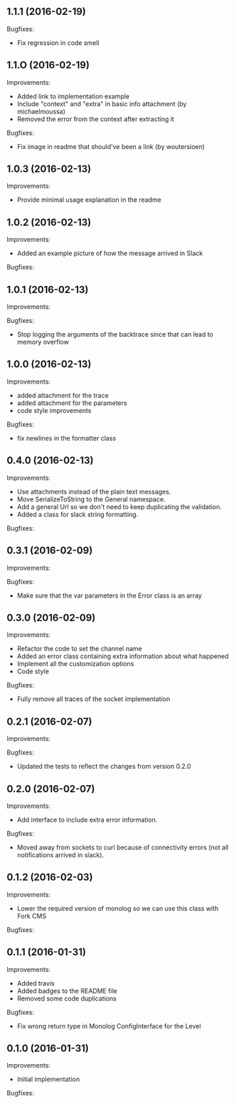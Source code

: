 1.1.1 (2016-02-19)
--
Bugfixes:

* Fix regression in code smell

1.1.O (2016-02-19)
--
Improvements:

* Added link to implementation example
* Include "context" and "extra" in basic info attachment (by michaelmoussa)
* Removed the error from the context after extracting it

Bugfixes:

* Fix image in readme that should've been a link (by woutersioen)

1.0.3 (2016-02-13)
--
Improvements:

* Provide minimal usage explanation in the readme

1.0.2 (2016-02-13)
--
Improvements:

* Added an example picture of how the message arrived in Slack

Bugfixes:

1.0.1 (2016-02-13)
--
Improvements:

Bugfixes:

* Stop logging the arguments of the backtrace since that can lead to memory overflow

1.0.0 (2016-02-13)
--
Improvements:

* added attachment for the trace
* added attachment for the parameters
* code style improvements

Bugfixes:

* fix newlines in the formatter class

0.4.0 (2016-02-13)
--
Improvements:

* Use attachments instead of the plain text messages.
* Move SerializeToString to the General namespace.
* Add a general Url so we don't need to keep duplicating the validation.
* Added a class for slack string formatting.

Bugfixes:

0.3.1 (2016-02-09)
--
Improvements:

Bugfixes:

* Make sure that the var parameters in the Error class is an array

0.3.0 (2016-02-09)
--
Improvements:

* Refactor the code to set the channel name
* Added an error class containing extra information about what happened
* Implement all the customization options
* Code style

Bugfixes:

* Fully remove all traces of the socket implementation


0.2.1 (2016-02-07)
--
Improvements:

Bugfixes:

* Updated the tests to reflect the changes from version 0.2.0


0.2.0 (2016-02-07)
--
Improvements:

* Add interface to include extra error information.

Bugfixes:

* Moved away from sockets to curl because of connectivity errors (not all notifications arrived in slack).


0.1.2 (2016-02-03)
--
Improvements:

* Lower the required version of monolog so we can use this class with Fork CMS

Bugfixes:


0.1.1 (2016-01-31)
--
Improvements:

* Added travis
* Added badges to the README file
* Removed some code duplications

Bugfixes:
* Fix wrong return type in Monolog ConfigInterface for the Level

0.1.0 (2016-01-31)
--
Improvements:

* Initial implementation

Bugfixes:
